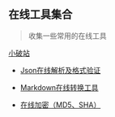 ## 在线工具集合

> 收集一些常用的在线工具

[小破站](https://www.cayzlh.com)

- [Json在线解析及格式验证](https://www.cayzlh.com/tools/online-JSONFormat/)
                
- [Markdown在线转换工具](https://www.cayzlh.com/tools/online-markdown/)

- [在线加密（MD5、SHA）](https://www.cayzlh.com/tools/online-hash/)